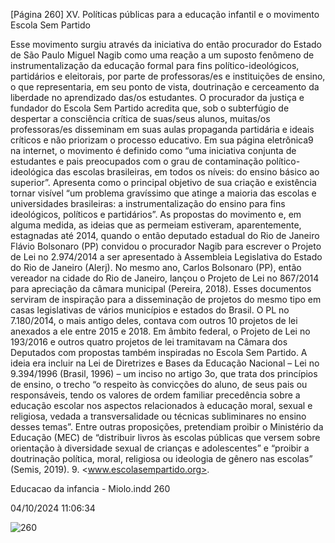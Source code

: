 [Página 260]
XV. Políticas públicas para a educação infantil e o movimento Escola Sem Partido

Esse movimento surgiu através da iniciativa do então procurador
do Estado de São Paulo Miguel Nagib como uma reação a um suposto
fenômeno de instrumentalização da educação formal para fins político-ideológicos, partidários e eleitorais, por parte de professoras/es
e instituições de ensino, o que representaria, em seu ponto de vista,
doutrinação e cerceamento da liberdade no aprendizado das/os estudantes. O procurador da justiça e fundador do Escola Sem Partido
acredita que, sob o subterfúgio de despertar a consciência crítica de
suas/seus alunos, muitas/os professoras/es disseminam em suas aulas
propaganda partidária e ideais críticos e não priorizam o processo
educativo.
Em sua página eletrônica9 na internet, o movimento é definido
como “uma iniciativa conjunta de estudantes e pais preocupados com
o grau de contaminação político-ideológica das escolas brasileiras, em
todos os níveis: do ensino básico ao superior”. Apresenta como o principal objetivo de sua criação e existência tornar visível “um problema
gravíssimo que atinge a maioria das escolas e universidades brasileiras: a instrumentalização do ensino para fins ideológicos, políticos
e partidários”.
As propostas do movimento e, em alguma medida, as ideias que as
permeiam estiveram, aparentemente, estagnadas até 2014, quando o
então deputado estadual do Rio de Janeiro Flávio Bolsonaro (PP) convidou o procurador Nagib para escrever o Projeto de Lei no 2.974/2014
a ser apresentado à Assembleia Legislativa do Estado do Rio de Janeiro (Alerj). No mesmo ano, Carlos Bolsonaro (PP), então vereador
na cidade do Rio de Janeiro, lançou o Projeto de Lei no 867/2014 para
apreciação da câmara municipal (Pereira, 2018).
Esses documentos serviram de inspiração para a disseminação de
projetos do mesmo tipo em casas legislativas de vários municípios e
estados do Brasil. O PL no 7.180/2014, o mais antigo deles, contava com
outros 10 projetos de lei anexados a ele entre 2015 e 2018. Em âmbito
federal, o Projeto de Lei no 193/2016 e outros quatro projetos de lei tramitavam na Câmara dos Deputados com propostas também inspiradas
no Escola Sem Partido. A ideia era incluir na Lei de Diretrizes e Bases
da Educação Nacional – Lei no 9.394/1996 (Brasil, 1996) – um inciso
no artigo 3o, que trata dos princípios de ensino, o trecho “o respeito
às convicções do aluno, de seus pais ou responsáveis, tendo os valores
de ordem familiar precedência sobre a educação escolar nos aspectos
relacionados à educação moral, sexual e religiosa, vedada a transversalidade ou técnicas subliminares no ensino desses temas”.
Entre outras proposições, pretendiam proibir o Ministério da Educação (MEC) de “distribuir livros às escolas públicas que versem sobre
orientação à diversidade sexual de crianças e adolescentes” e “proibir
a doutrinação política, moral, religiosa ou ideologia de gênero nas escolas” (Semis, 2019).
9. <www.escolasempartido.org>.


Educacao da infancia - Miolo.indd 260

04/10/2024 11:06:34

![260](./img/page_260-01.jpg)
